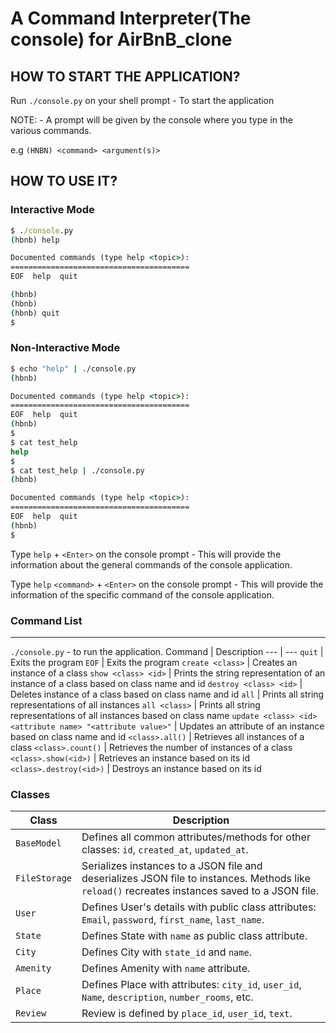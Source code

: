 # A Command Interpreter(The console) for AirBnB_clone

## HOW TO START THE APPLICATION?
Run `./console.py` on your shell prompt - To start the application

NOTE: - A prompt will be given by the console where you type in the various commands.

e.g `(HNBN) <command> <argument(s)>`

## HOW TO USE IT?

### Interactive Mode

```cmd
$ ./console.py
(hbnb) help

Documented commands (type help <topic>):
========================================
EOF  help  quit

(hbnb)
(hbnb)
(hbnb) quit
$
```

### Non-Interactive Mode

```cmd
$ echo "help" | ./console.py
(hbnb)

Documented commands (type help <topic>):
========================================
EOF  help  quit
(hbnb)
$
$ cat test_help
help
$
$ cat test_help | ./console.py
(hbnb)

Documented commands (type help <topic>):
========================================
EOF  help  quit
(hbnb)
$
```

Type `help` + `<Enter>` on the console prompt - This will provide the information about
the general commands of the console application.

Type `help` `<command>` + `<Enter>` on the console prompt - This will provide the information
of the specific command of the console application.

### Command List
----------------

`./console.py` - to run the application.
Command | Description
--- | ---
`quit` | Exits the program
`EOF` | Exits the program
`create <class>` | Creates an instance of a class
`show <class> <id>` | Prints the string representation of an instance of a class based on class name and id
`destroy <class> <id>` | Deletes instance of a class based on class name and id
`all` | Prints all string representations of all instances
`all <class>` | Prints all string representations of all instances based on class name
`update <class> <id> <attribute name> "<attribute value>"` | Updates an attribute of an instance based on class name and id
`<class>.all()` | Retrieves all instances of a class
`<class>.count()` | Retrieves the number of instances of a class
`<class>.show(<id>)` | Retrieves an instance based on its id
`<class>.destroy(<id>)` | Destroys an instance based on its id

### Classes

Class   |   Description
--- | ---
`BaseModel` | Defines all common attributes/methods for other classes: `id`, `created_at`, `updated_at`.
`FileStorage` | Serializes instances to a JSON file and deserializes JSON file to instances. Methods like `reload()` recreates instances saved to a JSON file.
`User` | Defines User's details with public class attributes: `Email`, `password`, `first_name`, `last_name`.
`State` | Defines State with `name` as public class attribute.
`City` | Defines City with `state_id` and `name`.
`Amenity` | Defines Amenity with `name` attribute.
`Place` | Defines Place with attributes: `city_id`, `user_id`, `Name`, `description`, `number_rooms`, etc.
`Review` | Review is defined by `place_id`, `user_id`, `text`.
